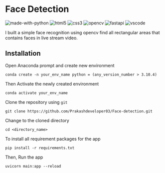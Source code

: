 # Face Detection
![made-with-python](https://img.shields.io/badge/Made%20with-Python-0078D4.svg)
![html5](https://img.shields.io/badge/HTML5-E34F26?logo=html5&logoColor=white)
![css3](https://img.shields.io/badge/CSS3-1572B6?logo=css3&logoColor=white)
![opencv](https://img.shields.io/badge/OpenCV-27338e?logo=OpenCV&logoColor=white)
![fastapi](https://img.shields.io/badge/Fastapi-109989?logo=FASTAPI&logoColor=white)
![vscode](https://img.shields.io/badge/Visual_Studio_Code-0078D4?logo=visual%20studio%20code&logoColor=white)

I built a simple face recognition using opencv find all rectangular areas that contains faces in live stream video.

## Installation
Open Anaconda prompt and create new environment
```
conda create -n your_env_name python = (any_version_number > 3.10.4)
```
Then Activate the newly created environment
```
conda activate your_env_name
```
Clone the repository using `git`
```
git clone https://github.com/Prakashdeveloper03/Face-detection.git
```
Change to the cloned directory
```
cd <directory_name>
```
To install all requirement packages for the app
```
pip install -r requirements.txt
```
Then, Run the app
```
uvicorn main:app --reload
```